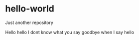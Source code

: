 # hello-world
Just another repository

Hello hello I dont know what you say goodbye when I say hello
